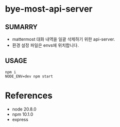# bye-most-api-server
## SUMARRY
- mattermost 대화 내역을 일괄 삭제하기 위한 api-server.
- 환경 설정 파일은 envs에 위치합니다.

## USAGE
```
npm i
NODE_ENV=dev npm start
```

# References
- node 20.8.0
- npm 10.1.0
- express